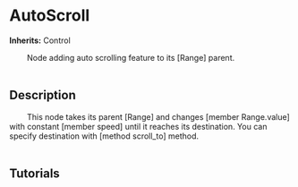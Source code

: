 # AutoScroll

**Inherits:** Control
  
&nbsp;&nbsp;&nbsp;&nbsp;&nbsp;&nbsp;&nbsp;&nbsp;Node adding auto scrolling feature to its [Range] parent.  
&nbsp;&nbsp;&nbsp;&nbsp;
## Description 
  
&nbsp;&nbsp;&nbsp;&nbsp;&nbsp;&nbsp;&nbsp;&nbsp;This node takes its parent [Range] and changes [member Range.value] with constant [member speed] until it reaches its destination. You can specify destination with [method scroll_to] method.  
&nbsp;&nbsp;&nbsp;&nbsp;
## Tutorials 

	